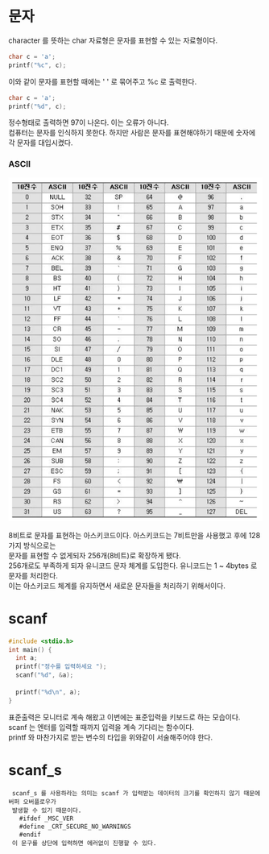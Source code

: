 # 문자

character 를 뜻하는 char 자료형은 문자를 표현할 수 있는 자료형이다.

```.c
char c = 'a';
printf("%c", c);
```

이와 같이 문자를 표현할 때에는 ' ' 로 묶어주고 %c 로 출력한다.

```.c
char c = 'a';
printf("%d", c);
```

정수형태로 출력하면 97이 나온다. 이는 오류가 아니다.  
컴퓨터는 문자를 인식하지 못한다. 하지만 사람은 문자를 표현해야하기 때문에 숫자에 각 문자를 대입시켰다.

### ASCII

![ASCII](../image/ASCII.png)

8비트로 문자를 표현하는 아스키코드이다. 아스키코드는 7비트만을 사용했고 후에 128가지 방식으로는  
문자를 표현할 수 없게되자 256개(8비트)로 확장하게 됐다.  
256개로도 부족하게 되자 유니코드 문자 체계를 도입한다. 유니코드는 1 ~ 4bytes 로 문자를 처리한다.  
이는 아스키코드 체계를 유지하면서 새로운 문자들을 처리하기 위해서이다.

# scanf

```.c
#include <stdio.h>
int main() {
  int a;
  printf("정수를 입력하세요 ");
  scanf("%d", &a);
  
  printf("%d\n", a);
}
```

표준출력은 모니터로 계속 해왔고 이번에는 표준입력을 키보드로 하는 모습이다.  
scanf 는 엔터를 입력할 때까지 입력을 계속 기다리는 함수이다.  
printf 와 마찬가지로 받는 변수의 타입을 위와같이 서술해주어야 한다.



# scanf_s

```
 scanf_s 를 사용하라는 의미는 scanf 가 입력받는 데이터의 크기를 확인하지 않기 때문에 버퍼 오버플로우가
 발생할 수 있기 때문이다.
   #ifdef _MSC_VER
   #define _CRT_SECURE_NO_WARNINGS
   #endif
 이 문구를 상단에 입력하면 에러없이 진행할 수 있다.
```
